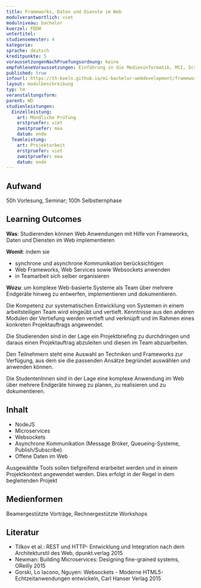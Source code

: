 ```yaml
---
title: Frameworks, Daten und Dienste im Web
modulverantwortlich: viet
modulniveau: bachelor
kuerzel: FDDW
untertitel:
studiensemester: 4
kategorie:
sprache: deutsch
kreditpunkte: 5
voraussetzungenNachPruefungsordnung: keine
empfohleneVoraussetzungen: Einführung in die Medieninformatik, MCI, Screendesign, Grundlagen des Web, Kommunikationstechnik
published: true
infourl: https://th-koeln.github.io/mi-bachelor-webdevelopment/frameworks-dienste-und-daten/
layout: modulbeschreibung
typ: tm
veranstaltungsform: 
parent: WD
studienleistungen:
  Einzelleistung:
    art: Mündliche Prüfung
    erstpruefer: viet
    zweitpruefer: maa
    datum: ende
  Teamleistung:
    art: Projektarbeit
    erstpruefer: viet
    zweitpruefer: maa
    datum: ende
---
```


## Aufwand
50h Vorlesung, Seminar; 100h Selbstlernphase

## Learning Outcomes
**Was**: Studierenden können Web Anwendungen mit Hilfe von Frameworks, Daten und Diensten im Web implementieren

**Womit**: indem sie 
- synchrone und asynchrone Kommunikation berücksichtigen
- Web Frameworks, Web Services sowie Websockets anwenden
- in Teamarbeit sich selber organisieren

**Wozu**: um komplexe Web-basierte Systeme als Team über mehrere Endgeräte hinweg zu entwerfen, implementieren und dokumentieren. 

Die Kompetenz zur systematischen Entwicklung von Systemen in einem arbeitsteiligen Team wird eingeübt und vertieft. Kenntnisse aus den anderen Modulen der Vertiefung werden vertieft und verknüpft und im Rahmen eines konkreten Projektauftrags angewendet.

Die Studierenden sind in der Lage ein Projektbriefing zu durchdringen und daraus einen Projektauftrag abzuleiten und diesen im Team abzuarbeiten.

Den Teilnehmern steht eine Auswahl an Techniken und Frameworks zur Verfügung, aus dem sie die passenden Ansätze begründet auswählen und anwenden können.

Die StudentenInnen sind in der Lage eine komplexe Anwendung im Web über mehrere Endgeräte hinweg zu planen, zu realisieren und zu dokumentieren. 

## Inhalt
- NodeJS
- Microservices
- Websockets
- Asynchrone Kommunikation (Message Broker, Queueing-Systeme, Publish/Subscribe)
- Offene Daten im Web

Ausgewählte Tools sollen tiefgreifend erarbeitet werden und in einem Projektkontext angewendet werden. Dies erfolgt in der Regel in dem begleitenden Projekt

## Medienformen
Beamergestützte Vorträge, Rechnergestützte Workshops

## Literatur
- Tilkov et al.: REST und HTTP- Entwicklung und Integration nach dem Architekturstil des Web, dpunkt.verlag 2015
- Newman: Building Microservices: Designing fine-grained systems, OReilly 2015
- Gorski, Lo Iacono, Nguyen: Websockets - Moderne HTML5-Echtzeitanwendungen entwickeln, Carl Hanser Verlag 2015


